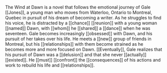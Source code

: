 The Wind at Dawn is a novel that follows the emotional journey of Gale [[Jones]], a young man who moves from Waterloo, Ontario to Montreal, Quebec in pursuit of his dream of becoming a writer. As he struggles to find his voice, he is distracted by a [[chance]] [[reunion]] with a young woman [[named]] Dawn, with [[whom]] he [[shared]] a [[dance]] when he was seventeen. Gale becomes increasingly [[obsessed]] with Dawn, and his pursuit of her takes over his life. He meets a [[new]] group of friends in Montreal, but his [[relationships]] with them become strained as he becomes more and more focused on Dawn. [[Eventually]], Gale realizes that his pursuit of Dawn was a [[delusion]] and that she never [[actually]] [[existed]]. He [[must]] [[confront]] the [[consequences]] of his actions and work to rebuild his life and [[relationships]].

